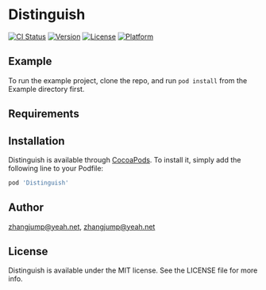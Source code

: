 # Distinguish

[![CI Status](https://img.shields.io/travis/zhangjump@yeah.net/Distinguish.svg?style=flat)](https://travis-ci.org/zhangjump@yeah.net/Distinguish)
[![Version](https://img.shields.io/cocoapods/v/Distinguish.svg?style=flat)](https://cocoapods.org/pods/Distinguish)
[![License](https://img.shields.io/cocoapods/l/Distinguish.svg?style=flat)](https://cocoapods.org/pods/Distinguish)
[![Platform](https://img.shields.io/cocoapods/p/Distinguish.svg?style=flat)](https://cocoapods.org/pods/Distinguish)

## Example

To run the example project, clone the repo, and run `pod install` from the Example directory first.

## Requirements

## Installation

Distinguish is available through [CocoaPods](https://cocoapods.org). To install
it, simply add the following line to your Podfile:

```ruby
pod 'Distinguish'
```

## Author

zhangjump@yeah.net, zhangjump@yeah.net

## License

Distinguish is available under the MIT license. See the LICENSE file for more info.
